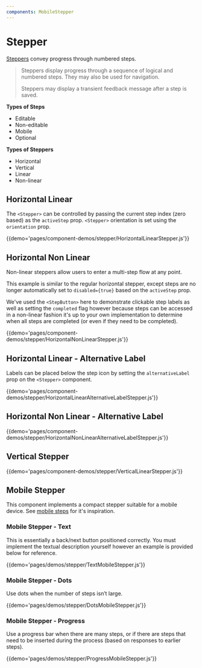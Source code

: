 ```yaml
---
components: MobileStepper
---
```


# Stepper

[Steppers](https://material.io/guidelines/components/steppers.html) convey progress through numbered steps.

> Steppers display progress through a sequence of logical and numbered steps. They may also be used for navigation.
>
> Steppers may display a transient feedback message after a step is saved.


**Types of Steps**

- Editable
- Non-editable
- Mobile
- Optional

**Types of Steppers**

- Horizontal
- Vertical
- Linear
- Non-linear


## Horizontal Linear

The `<Stepper>` can be controlled by passing the current step index (zero based) as the `activeStep` prop. `<Stepper>` orientation is set using the `orientation` prop.

{{demo='pages/component-demos/stepper/HorizontalLinearStepper.js'}}


## Horizontal Non Linear

Non-linear steppers allow users to enter a multi-step flow at any point.

This example is similar to the regular horizontal stepper, except steps are no longer automatically set to `disabled={true}` based on the `activeStep` prop. 

We've used the `<StepButton>` here to demonstrate clickable step labels as well as setting the `completed` 
flag however because steps can be accessed in a non-linear fashion it's up to your own implementation to 
determine when all steps are completed (or even if they need to be completed).

{{demo='pages/component-demos/stepper/HorizontalNonLinearStepper.js'}}


## Horizontal Linear - Alternative Label

Labels can be placed below the step icon by setting the `alternativeLabel` prop on the `<Stepper>` component.

{{demo='pages/component-demos/stepper/HorizontalLinearAlternativeLabelStepper.js'}}


## Horizontal Non Linear - Alternative Label

{{demo='pages/component-demos/stepper/HorizontalNonLinearAlternativeLabelStepper.js'}}


## Vertical Stepper

{{demo='pages/component-demos/stepper/VerticalLinearStepper.js'}}

## Mobile Stepper

This component implements a compact stepper suitable for a mobile device. See [mobile steps](https://material.io/guidelines/components/steppers.html#steppers-types-of-steps) for it's inspiration.

### Mobile Stepper - Text

This is essentially a back/next button positioned correctly.
You must implement the textual description yourself however an example is provided below for reference.

{{demo='pages/demos/stepper/TextMobileStepper.js'}}

### Mobile Stepper - Dots

Use dots when the number of steps isn’t large.

{{demo='pages/demos/stepper/DotsMobileStepper.js'}}

### Mobile Stepper - Progress

Use a progress bar when there are many steps, or if there are steps that need to be inserted during the process (based on responses to earlier steps).

{{demo='pages/demos/stepper/ProgressMobileStepper.js'}}

